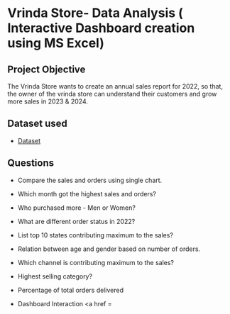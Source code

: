 # Vrinda Store- Data Analysis ( Interactive Dashboard creation using MS Excel)
## Project Objective
The Vrinda Store wants to create an annual sales report for 2022, so that, the owner of the vrinda store can understand their customers and grow more sales in 2023 & 2024.
## Dataset used
- <a href = "https://github.com/yashika3007/Data-Analysis---Dashboard/blob/main/Excel%20project%20by%20yashika.xlsx">Dataset</a>

## Questions
- Compare the sales and orders using single chart.
- Which month got the highest sales and orders?
- Who purchased more - Men or Women?
- What are different order status in 2022?
- List top 10 states contributing maximum to the sales?
- Relation between age and gender based on number of orders.
- Which channel is contributing maximum to the sales?
- Highest selling category?
- Percentage of total orders delivered

- Dashboard Interaction <a href = 
